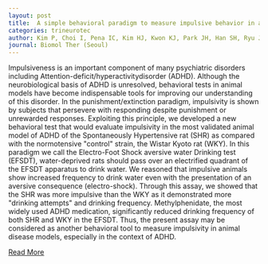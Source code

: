 ```yaml
---
layout: post
title:  A simple behavioral paradigm to measure impulsive behavior in an animal model of attention deficit hyperactivity disorder (ADHD) of the spontaneously hypertensive rats
categories: trineurotec
author: Kim P, Choi I, Pena IC, Kim HJ, Kwon KJ, Park JH, Han SH, Ryu JH, Cheong JH, Shin CY
journal: Biomol Ther (Seoul)
---
```


Impulsiveness is an important component of many psychiatric disorders including Attention-deficit/hyperactivitydisorder (ADHD). Although the neurobiological basis of ADHD is unresolved, behavioral tests in animal models have become indispensable tools for improving our understanding of this disorder. In the punishment/extinction paradigm, impulsivity is shown by subjects that persevere with responding despite punishment or unrewarded responses. Exploiting this principle, we developed a new behavioral test that would evaluate impulsivity in the most validated animal model of ADHD of the Spontaneously Hypertensive rat (SHR) as compared with the normotensive "control" strain, the Wistar Kyoto rat (WKY). In this paradigm we call the Electro-Foot Shock aversive water Drinking test (EFSDT), water-deprived rats should pass over an electrified quadrant of the EFSDT apparatus to drink water. We reasoned that impulsive animals show increased frequency to drink water even with the presentation of an aversive consequence (electro-shock). Through this assay, we showed that the SHR was more impulsive than the WKY as it demonstrated more "drinking attempts" and drinking frequency. Methylphenidate, the most widely used ADHD medication, significantly reduced drinking frequency of both SHR and WKY in the EFSDT. Thus, the present assay may be considered as another behavioral tool to measure impulsivity in animal disease models, especially in the context of ADHD.[Read More](https://www.ncbi.nlm.nih.gov/pubmed/?term=A+simple+behavioral+paradigm+to+measure+impulsive+behavior+in+an+animal+model+of+attention+deficit+hyperactivity+disorder+(ADHD)+of+the+spontaneously+hypertensive+rats.)
